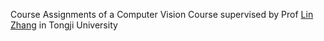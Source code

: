 Course Assignments of a Computer Vision Course supervised by Prof [Lin Zhang](https://scholar.google.com/citations?user=8VOk_S4AAAAJ&hl=en) in Tongji University
